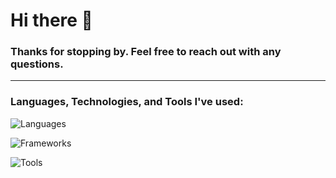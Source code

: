 # Hi there 👋

### Thanks for stopping by. Feel free to reach out with any questions.

---

### Languages, Technologies, and Tools I've used:
![Languages](https://go-skill-icons.vercel.app/api/icons?i=python,java,kotlin,swift,javascript&perline=5)

![Frameworks](https://go-skill-icons.vercel.app/api/icons?i=pytest,playwright,jetpackcompose,firebase,android,apple&perline=6)  

![Tools](https://go-skill-icons.vercel.app/api/icons?i=bash,linux,git,docker,gradle,github,gitlab,bitbucket&perline=5)


